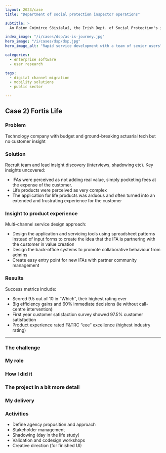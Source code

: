 ```yaml
---
layout: 2023/case
title: "Department of social protection inspector operations"

subtitle: >
  An Roinn Coimirce Sóisialaí, the Irish Dept. of Social Protection's inspector team was a set of stakeholders who were mostly over-sixties and broadly skeptical that much could be achieved to improve their workplace, and certainly not by adding any new-fangled mobile technology to the mix.

index_image: "/i/cases/dsp/as-is-journey.jpg"
hero_image: "/i/cases/dsp/dsp.jpg"
hero_image_alt: "Rapid service development with a team of senior users"

categories: 
  - enterprise software
  - user research

tags: 
  - digital channel migration
  - mobility solutions
  - public sector

---
```


## Case 2) Fortis Life

### Problem

Technology company with budget and ground-breaking actuarial tech but no customer insight

### Solution

Recruit team and lead insight discovery (interviews, shadowing etc). Key insights uncovered:
- IFAs were perceived as not adding real value, simply pocketing fees at the expense of the customer.
- Life products were perceived as very complex
- The application for life products was arduous and often turned into an extended and frustrating experience for the customer

### Insight to product experience

Multi-channel service design approach:
- Design the application and servicing tools using spreadsheet patterns instead of input forms to create the idea that the IFA is partnering with the customer in value creation
- Design the back-office systems to promote collaborative behaviour from admins
- Create easy entry point for new IFAs with partner community management

### Results

Success metrics include:
- Scored 9.5 out of 10 in “Which”, their highest rating ever
- Big efficiency gains and 60% immediate decisions (ie without call-centre intervention)
- First year customer satisfaction survey showed 97.5% customer satisfaction
- Product experience rated F&TRC “eee” excellence (highest industry rating)



---


### The challenge

### My role

### How I did it

### The project in a bit more detail

### My delivery

### Activities

- Define agency proposition and approach 
- Stakeholder management
- Shadowing (day in the life study) 
- Validation and codesign workshops 
- Creative direction (for finished UI)


